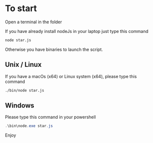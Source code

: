 # To start

Open a terminal in the folder

If you have already install nodeJs in your laptop just type this command

```sh
node star.js
```

Otherwise you have binaries to launch the script.

## Unix / Linux
If you have a macOs (x64) or Linux system (x64), please type this command

```bash
./bin/node star.js 
```

## Windows

Please type this command in your powershell

```powershell
.\bin\node.exe star.js
```

Enjoy